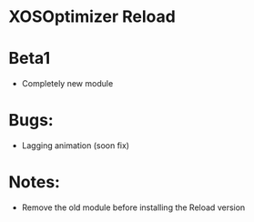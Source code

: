 # XOSOptimizer Reload
# Beta1

- Completely new module
# Bugs:
- Lagging animation (soon fix)
# Notes:
- Remove the old module before installing the Reload version
